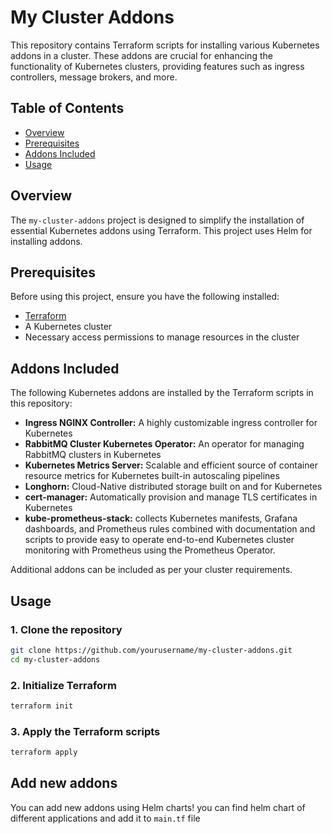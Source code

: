 # My Cluster Addons

This repository contains Terraform scripts for installing various Kubernetes addons in a cluster. These addons are crucial for enhancing the functionality of Kubernetes clusters, providing features such as ingress controllers, message brokers, and more.

## Table of Contents

- [Overview](#overview)
- [Prerequisites](#prerequisites)
- [Addons Included](#addons-included)
- [Usage](#usage)

## Overview

The `my-cluster-addons` project is designed to simplify the installation of essential Kubernetes addons using Terraform. This project uses Helm for installing addons.

## Prerequisites

Before using this project, ensure you have the following installed:

- [Terraform](https://www.terraform.io/downloads.html)
- A Kubernetes cluster
- Necessary access permissions to manage resources in the cluster

## Addons Included

The following Kubernetes addons are installed by the Terraform scripts in this repository:

- **Ingress NGINX Controller:** A highly customizable ingress controller for Kubernetes
- **RabbitMQ Cluster Kubernetes Operator:** An operator for managing RabbitMQ clusters in Kubernetes
- **Kubernetes Metrics Server:** Scalable and efficient source of container resource metrics for Kubernetes built-in autoscaling pipelines
- **Longhorn:** Cloud-Native distributed storage built on and for Kubernetes
- **cert-manager:** Automatically provision and manage TLS certificates in Kubernetes
- **kube-prometheus-stack:** collects Kubernetes manifests, Grafana dashboards, and Prometheus rules combined with documentation and scripts to provide easy to operate end-to-end Kubernetes cluster monitoring with Prometheus using the Prometheus Operator.

Additional addons can be included as per your cluster requirements.

## Usage

### 1. Clone the repository

```bash
git clone https://github.com/yourusername/my-cluster-addons.git
cd my-cluster-addons
```

### 2. Initialize Terraform

```bash
terraform init
```

### 3. Apply the Terraform scripts

```bash
terraform apply
```

## Add new addons

You can add new addons using Helm charts! you can find helm chart of different applications and add it to `main.tf` file

